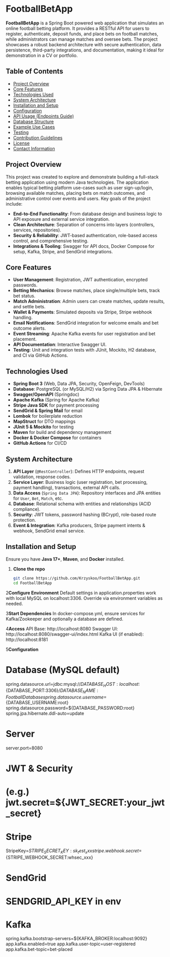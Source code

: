 # FootballBetApp

**FootballBetApp** is a Spring Boot powered web application that simulates an online football betting platform. It provides a RESTful API for users to register, authenticate, deposit funds, and place bets on football matches, while administrators can manage matches and oversee bets. The project showcases a robust backend architecture with secure authentication, data persistence, third-party integrations, and documentation, making it ideal for demonstration in a CV or portfolio.

## Table of Contents

- [Project Overview](#project-overview)  
- [Core Features](#core-features)  
- [Technologies Used](#technologies-used)  
- [System Architecture](#system-architecture)  
- [Installation and Setup](#installation-and-setup)  
- [Configuration](#configuration)  
- [API Usage (Endpoints Guide)](#api-usage-endpoints-guide)  
- [Database Structure](#database-structure)  
- [Example Use Cases](#example-use-cases)  
- [Testing](#testing)  
- [Contribution Guidelines](#contribution-guidelines)  
- [License](#license)  
- [Contact Information](#contact-information)  

## Project Overview

This project was created to explore and demonstrate building a full-stack betting application using modern Java technologies. The application enables typical betting platform use-cases such as user sign-up/login, browsing available matches, placing bets on match outcomes, and administrative control over events and users. Key goals of the project include:

- **End-to-End Functionality**: From database design and business logic to API exposure and external service integration.  
- **Clean Architecture**: Separation of concerns into layers (controllers, services, repositories).  
- **Security & Reliability**: JWT-based authentication, role-based access control, and comprehensive testing.  
- **Integrations & Tooling**: Swagger for API docs, Docker Compose for setup, Kafka, Stripe, and SendGrid integrations.

## Core Features

- **User Management**: Registration, JWT authentication, encrypted passwords.  
- **Betting Mechanics**: Browse matches, place single/multiple bets, track bet status.  
- **Match Administration**: Admin users can create matches, update results, and settle bets.  
- **Wallet & Payments**: Simulated deposits via Stripe, Stripe webhook handling.  
- **Email Notifications**: SendGrid integration for welcome emails and bet outcome alerts.  
- **Event Streaming**: Apache Kafka events for user registration and bet placement.  
- **API Documentation**: Interactive Swagger UI.  
- **Testing**: Unit and integration tests with JUnit, Mockito, H2 database, and CI via GitHub Actions.

## Technologies Used

- **Spring Boot 3** (Web, Data JPA, Security, OpenFeign, DevTools)  
- **Database**: PostgreSQL (or MySQL/H2) via Spring Data JPA & Hibernate  
- **Swagger/OpenAPI** (Springdoc)  
- **Apache Kafka** (Spring for Apache Kafka)  
- **Stripe Java SDK** for payment processing  
- **SendGrid & Spring Mail** for email  
- **Lombok** for boilerplate reduction  
- **MapStruct** for DTO mappings  
- **JUnit 5 & Mockito** for testing  
- **Maven** for build and dependency management  
- **Docker & Docker Compose** for containers  
- **GitHub Actions** for CI/CD  

## System Architecture

1. **API Layer** (`@RestController`): Defines HTTP endpoints, request validation, response codes.  
2. **Service Layer**: Business logic (user registration, bet processing, payment handling), transactions, external API calls.  
3. **Data Access** (`Spring Data JPA`): Repository interfaces and JPA entities for `User`, `Bet`, `Match`, etc.  
4. **Database**: Relational schema with entities and relationships (ACID compliance).  
5. **Security**: JWT tokens, password hashing (BCrypt), role-based route protection.  
6. **Event & Integration**: Kafka producers, Stripe payment intents & webhook, SendGrid email service.  

## Installation and Setup

Ensure you have **Java 17+**, **Maven**, and **Docker** installed.

1. **Clone the repo**  
   ```bash
   git clone https://github.com/Krzyskoo/FootballBetApp.git
   cd FootballBetApp
   
2**Configure Environment**
Default settings in application.properties work with local MySQL on localhost:3306. Override via environment variables as needed.

3**Start Dependencies**
In docker-compose.yml, ensure services for Kafka/Zookeeper and optionally a database are defined.

4**Access**
API Base: http://localhost:8080
Swagger UI: http://localhost:8080/swagger-ui/index.html
Kafka UI (if enabled): http://localhost:8181

5**Configuration**
# Database (MySQL default)
spring.datasource.url=jdbc:mysql://${DATABASE_HOST:localhost}:${DATABASE_PORT:3306}/${DATABASE_NAME:FootballDatabase}
spring.datasource.username=${DATABASE_USERNAME:root}
spring.datasource.password=${DATABASE_PASSWORD:root}
spring.jpa.hibernate.ddl-auto=update

# Server
server.port=8080

# JWT & Security
# (e.g.) jwt.secret=${JWT_SECRET:your_jwt_secret}

# Stripe
StripeKey=${STRIPE_SECRET_KEY:sk_test_xxx}
stripe.webhook.secret=${STRIPE_WEBHOOK_SECRET:whsec_xxx}

# SendGrid
# SENDGRID_API_KEY in env

# Kafka
spring.kafka.bootstrap-servers=${KAFKA_BROKER:localhost:9092}
app.kafka.enabled=true
app.kafka.user-topic=user-registered
app.kafka.bet-topic=bet-placed



